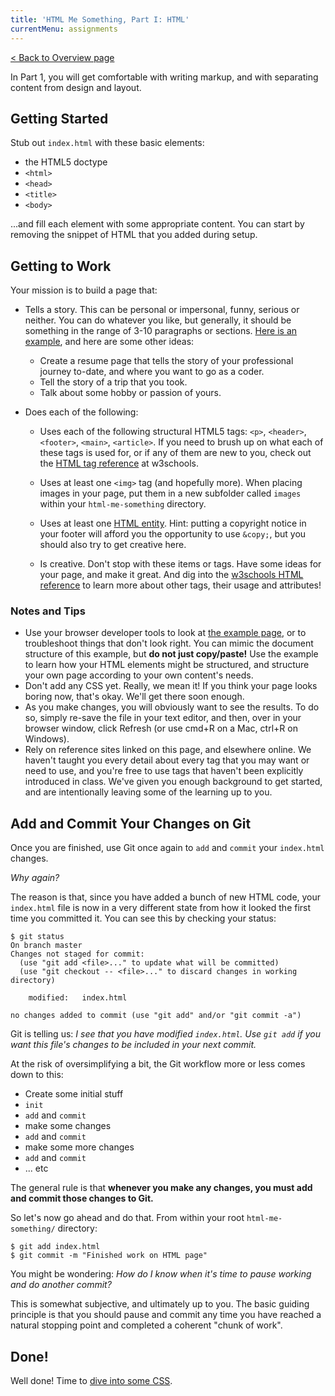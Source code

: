 ```yaml
---
title: 'HTML Me Something, Part I: HTML'
currentMenu: assignments
---
```


[< Back to Overview page](..)

In Part 1, you will get comfortable with writing markup, and with separating content from design and layout.

## Getting Started

Stub out `index.html` with these basic elements:

- the HTML5 doctype
- `<html>`
- `<head>`
- `<title>`
- `<body>`

...and fill each element with some appropriate content. You can start by removing the snippet of HTML that you added during setup.

## Getting to Work

Your mission is to build a page that:

* Tells a story. This can be personal or impersonal, funny, serious or neither. You can do whatever you like, but generally, it should be something in the range of 3-10 paragraphs or sections. [Here is an example](http://education.launchcode.org/html-me-something/submissions/chrisbay/index-nocss.html), and here are some other ideas:

	- Create a resume page that tells the story of your professional journey to-date, and where you want to go as a coder.
	- Tell the story of a trip that you took.
	- Talk about some hobby or passion of yours.


* Does each of the following:

	- Uses each of the following structural HTML5 tags: `<p>`, `<header>`, `<footer>`, `<main>`, `<article>`. If you need to brush up on what each of these tags is used for, or if any of them are new to you, check out the [HTML tag reference](http://www.w3schools.com/tags/default.asp) at w3schools.

	- Uses at least one `<img>` tag (and hopefully more). When placing images in your page, put them in a new subfolder called `images` within your `html-me-something` directory.

	- Uses at least one [HTML entity](http://www.w3schools.com/html/html_entities.asp). Hint: putting a copyright notice in your footer will afford you the opportunity to use `&copy;`, but you should also try to get creative here.

	- Is creative. Don't stop with these items or tags. Have some ideas for your page, and make it great. And dig into the [w3schools HTML reference](http://www.w3schools.com/tags/default.asp) to learn more about other tags, their usage and attributes!

### Notes and Tips

* Use your browser developer tools to look at [the example page](http://education.launchcode.org/html-me-something/submissions/chrisbay/index-nocss.html), or to troubleshoot things that don't look right. You can mimic the document structure of this example, but **do not just copy/paste!** Use the example to learn how your HTML elements might be structured, and structure your own page according to your own content's needs.
* Don't add any CSS yet. Really, we mean it! If you think your page looks boring now, that's okay. We'll get there soon enough.
* As you make changes, you will obviously want to see the results. To do so, simply re-save the file in your text editor, and then, over in your browser window, click Refresh (or use cmd+R on a Mac, ctrl+R on Windows).
* Rely on reference sites linked on this page, and elsewhere online. We haven't taught you every detail about every tag that you may want or need to use, and you're free to use tags that haven't been explicitly introduced in class. We've given you enough background to get started, and are intentionally leaving some of the learning up to you.

## Add and Commit Your Changes on Git

Once you are finished, use Git once again to `add` and `commit` your `index.html` changes.

*Why again?*

The reason is that, since you have added a bunch of new HTML code, your `index.html` file is now in a very different state from how it looked the first time you committed it. You can see this by checking your status:

```nohighlight
$ git status
On branch master
Changes not staged for commit:
  (use "git add <file>..." to update what will be committed)
  (use "git checkout -- <file>..." to discard changes in working directory)

	modified:   index.html

no changes added to commit (use "git add" and/or "git commit -a")
```

Git is telling us: *I see that you have modified `index.html`. Use `git add` if you want this file's changes to be included in your next commit.*

At the risk of oversimplifying a bit, the Git workflow more or less comes down to this:

- Create some initial stuff
- `init`
- `add` and `commit`
- make some changes
- `add` and `commit`
- make some more changes
- `add` and `commit`
- ... etc

The general rule is that **whenever you make any changes, you must add and commit those changes to Git.**

So let's now go ahead and do that. From within your root `html-me-something/` directory:

```nohighlight
$ git add index.html
$ git commit -m "Finished work on HTML page"
```

You might be wondering: *How do I know when it's time to pause working and do another commit?*

This is somewhat subjective, and ultimately up to you. The basic guiding principle is that you should pause and commit any time you have reached a natural stopping point and completed a coherent "chunk of work".

## Done!

Well done! Time to [dive into some CSS](../part2-css/).
